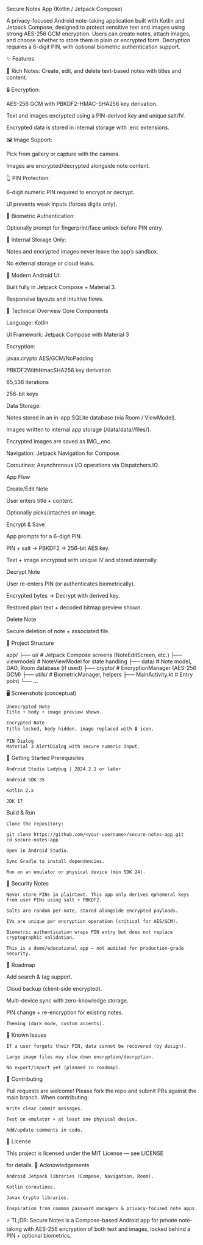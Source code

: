 
Secure Notes App (Kotlin / Jetpack Compose)

A privacy-focused Android note-taking application built with Kotlin and Jetpack Compose, designed to protect sensitive text and images using strong AES-256 GCM encryption.
Users can create notes, attach images, and choose whether to store them in plain or encrypted form.
Decryption requires a 6-digit PIN, with optional biometric authentication support.

✨ Features

📝 Rich Notes: Create, edit, and delete text-based notes with titles and content.

🔒 Encryption:

AES-256 GCM with PBKDF2-HMAC-SHA256 key derivation.

Text and images encrypted using a PIN-derived key and unique salt/IV.

Encrypted data is stored in internal storage with .enc extensions.

🖼️ Image Support:

Pick from gallery or capture with the camera.

Images are encrypted/decrypted alongside note content.

👆 PIN Protection:

6-digit numeric PIN required to encrypt or decrypt.

UI prevents weak inputs (forces digits only).

🧬 Biometric Authentication:

Optionally prompt for fingerprint/face unlock before PIN entry.

🧹 Internal Storage Only:

Notes and encrypted images never leave the app’s sandbox.

No external storage or cloud leaks.

📱 Modern Android UI:

Built fully in Jetpack Compose + Material 3.

Responsive layouts and intuitive flows.

🔧 Technical Overview
Core Components

Language: Kotlin

UI Framework: Jetpack Compose with Material 3

Encryption:

javax.crypto AES/GCM/NoPadding

PBKDF2WithHmacSHA256 key derivation

65,536 iterations

256-bit keys

Data Storage:

Notes stored in an in-app SQLite database (via Room / ViewModel).

Images written to internal app storage (/data/data/<package>/files/).

Encrypted images are saved as IMG_<UUID>.enc.

Navigation: Jetpack Navigation for Compose.

Coroutines: Asynchronous I/O operations via Dispatchers.IO.

App Flow

Create/Edit Note

User enters title + content.

Optionally picks/attaches an image.

Encrypt & Save

App prompts for a 6-digit PIN.

PIN + salt → PBKDF2 → 256-bit AES key.

Text + image encrypted with unique IV and stored internally.

Decrypt Note

User re-enters PIN (or authenticates biometrically).

Encrypted bytes → Decrypt with derived key.

Restored plain text + decoded bitmap preview shown.

Delete Note

Secure deletion of note + associated file.

📂 Project Structure

app/
 ├── ui/               # Jetpack Compose screens (NoteEditScreen, etc.)
 ├── viewmodel/        # NoteViewModel for state handling
 ├── data/             # Note model, DAO, Room database (if used)
 ├── crypto/           # EncryptionManager (AES-256 GCM)
 ├── utils/            # BiometricManager, helpers
 ├── MainActivity.kt   # Entry point
 └── ...

🖥️ Screenshots (conceptual)

    Unencrypted Note
    Title + body + image preview shown.

    Encrypted Note
    Title locked, body hidden, image replaced with 🔒 icon.

    PIN Dialog
    Material 3 AlertDialog with secure numeric input.

🚀 Getting Started
Prerequisites

    Android Studio Ladybug | 2024.2.1 or later

    Android SDK 35

    Kotlin 2.x

    JDK 17

Build & Run

    Clone the repository:

    git clone https://github.com/<your-username>/secure-notes-app.git
    cd secure-notes-app

    Open in Android Studio.

    Sync Gradle to install dependencies.

    Run on an emulator or physical device (min SDK 24).

🔑 Security Notes

    Never store PINs in plaintext. This app only derives ephemeral keys from user PINs using salt + PBKDF2.

    Salts are random per-note, stored alongside encrypted payloads.

    IVs are unique per encryption operation (critical for AES/GCM).

    Biometric authentication wraps PIN entry but does not replace cryptographic validation.

    This is a demo/educational app — not audited for production-grade security.

📌 Roadmap

Add search & tag support.

Cloud backup (client-side encrypted).

Multi-device sync with zero-knowledge storage.

PIN change + re-encryption for existing notes.

    Theming (dark mode, custom accents).

🐞 Known Issues

    If a user forgets their PIN, data cannot be recovered (by design).

    Large image files may slow down encryption/decryption.

    No export/import yet (planned in roadmap).

🤝 Contributing

Pull requests are welcome!
Please fork the repo and submit PRs against the main branch.
When contributing:

    Write clear commit messages.

    Test on emulator + at least one physical device.

    Add/update comments in code.

📜 License

This project is licensed under the MIT License — see LICENSE

for details.
🙏 Acknowledgements

    Android Jetpack libraries (Compose, Navigation, Room).

    Kotlin coroutines.

    Javax Crypto libraries.

    Inspiration from common password managers & privacy-focused note apps.

⚡ TL;DR: Secure Notes is a Compose-based Android app for private note-taking with AES-256 encryption of both text and images, locked behind a PIN + optional biometrics.
